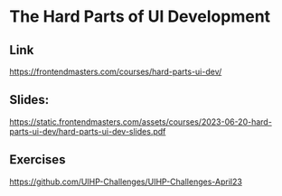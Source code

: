# The Hard Parts of UI Development

## Link

https://frontendmasters.com/courses/hard-parts-ui-dev/

## Slides:

https://static.frontendmasters.com/assets/courses/2023-06-20-hard-parts-ui-dev/hard-parts-ui-dev-slides.pdf

## Exercises

https://github.com/UIHP-Challenges/UIHP-Challenges-April23
